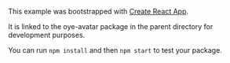 This example was bootstrapped with [Create React App](https://github.com/facebook/create-react-app).

It is linked to the oye-avatar package in the parent directory for development purposes.

You can run `npm install` and then `npm start` to test your package.
